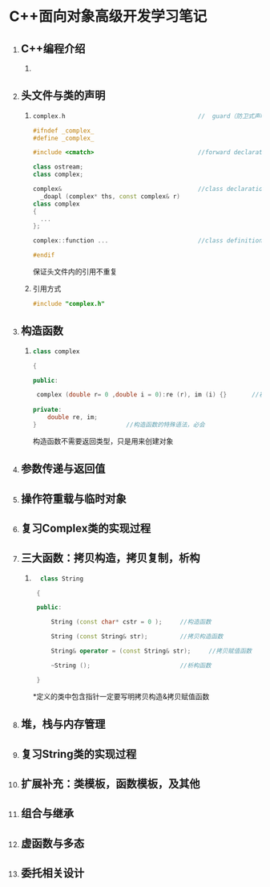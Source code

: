 # C++面向对象高级开发学习笔记

1. ## C++编程介绍

   1. 

2. ## 头文件与类的声明

   1. ```c++
      complex.h										//	guard（防卫式声明）
      
      #ifndef _complex_
      #define _complex_
      
      #include <cmatch>								//forward declarations 前置声明
      
      class ostream;
      class complex;
      
      complex&										//class declarations 类-声明
      	_doapl (complex* ths, const complex& r)
      class complex
      {
      	...
      };
      
      complex::function ...							//class definition 类-定义
      
      #endif
      ```

      保证头文件内的引用不重复

   2. 引用方式

      ```c++
      #include "complex.h"
      ```

      

3. ## 构造函数

   1. ```c++
      class complex
      
      {
      
      public:
      
      ​	complex (double r= 0 ,double i = 0):re (r), im (i) {}		//初值类，初始列
          
      private:
          double re, im;
      } 						//构造函数的特殊语法，必会
      ```

      构造函数不需要返回类型，只是用来创建对象

4. ## 参数传递与返回值

5. ## 操作符重载与临时对象

6. ## 复习Complex类的实现过程

7. ## 三大函数：拷贝构造，拷贝复制，析构

   1. ```c++
      	class String 
      
      ​	{
      
      ​	public:
      
      ​		String (const char* cstr = 0 );  	//构造函数
      
      ​		String (const String& str); 		//拷贝构造函数
      
      ​		String& operator = (const String& str);		//拷贝赋值函数
      
      ​		~String ();							//析构函数
      
      ​	}	
      ```

      *定义的类中包含指针一定要写明拷贝构造&拷贝赋值函数

8. ## 堆，栈与内存管理

   

9. ## 复习String类的实现过程

10. ## 扩展补充：类模板，函数模板，及其他

11. ## 组合与继承

12. ## 虚函数与多态

13. ## 委托相关设计











